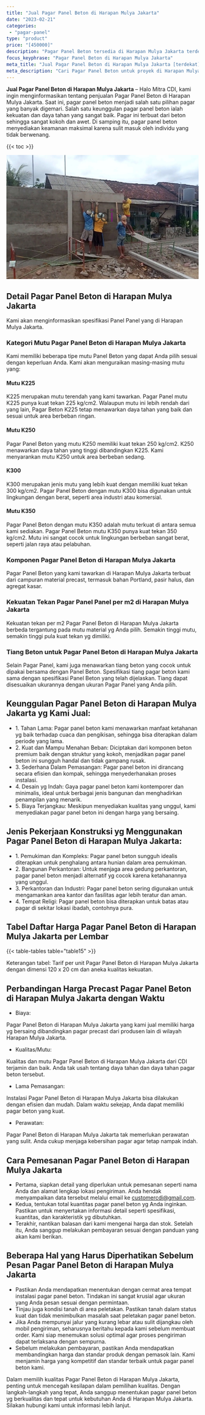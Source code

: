 ```yaml
---
title: "Jual Pagar Panel Beton di Harapan Mulya Jakarta"
date: "2023-02-21"
categories:
 - "pagar-panel"
type: "product"
price: "[450000]"
description: "Pagar Panel Beton tersedia di Harapan Mulya Jakarta terdekat. Pagar Panel Beton ini biasanya dipakai dalam pekerjaan pembangunan sebagai pembatas area yang tahan lama dan awet. Hubungi kami untuk informasi lebih lanjut."
focus_keyphrase: "Pagar Panel Beton di Harapan Mulya Jakarta"
meta_title: "Jual Pagar Panel Beton di Harapan Mulya Jakarta [terdekat] - CDI"
meta_description: "Cari Pagar Panel Beton untuk proyek di Harapan Mulya Jakarta? Kami menawarkan Pagar Panel Beton yang berkualitas untuk pembatas lahan. Dapatkan penawaran terbaik sekarang."
---
```


**Jual Pagar Panel Beton di Harapan Mulya Jakarta** – Halo Mitra CDI, kami ingin menginformasikan tentang penjualan Pagar Panel Beton di Harapan Mulya Jakarta. Saat ini, pagar panel beton menjadi salah satu pilihan pagar yang banyak digemari. Salah satu keunggulan pagar panel beton ialah kekuatan dan daya tahan yang sangat baik. Pagar ini terbuat dari beton sehingga sangat kokoh dan awet. Di samping itu, pagar panel beton menyediakan keamanan maksimal karena sulit masuk oleh individu yang tidak berwenang.

{{< toc >}}

![Jual Pagar Panel Beton di Harapan Mulya Jakarta](/images/pagar-panel/pagar-panel-22.jpg)

## Detail Pagar Panel Beton di Harapan Mulya Jakarta

Kami akan menginformasikan spesifikasi Panel Panel yang di Harapan Mulya Jakarta.

### Kategori Mutu Pagar Panel Beton di Harapan Mulya Jakarta

Kami memiliki beberapa tipe mutu Panel Beton yang dapat Anda pilih sesuai dengan keperluan Anda. Kami akan menguraikan masing-masing mutu yang:

#### Mutu K225

K225 merupakan mutu terendah yang kami tawarkan. Pagar Panel mutu K225 punya kuat tekan 225 kg/cm2. Walaupun mutu ini lebih rendah dari yang lain, Pagar Beton K225 tetap menawarkan daya tahan yang baik dan sesuai untuk area berbeban ringan.

#### Mutu K250

Pagar Panel Beton yang mutu K250 memiliki kuat tekan 250 kg/cm2. K250 menawarkan daya tahan yang tinggi dibandingkan K225. Kami menyarankan mutu K250 untuk area berbeban sedang.

#### K300

K300 merupakan jenis mutu yang lebih kuat dengan memiliki kuat tekan 300 kg/cm2. Pagar Panel Beton dengan mutu K300 bisa digunakan untuk lingkungan dengan berat, seperti area industri atau komersial.

#### Mutu K350

Pagar Panel Beton dengan mutu K350 adalah mutu terkuat di antara semua kami sediakan. Pagar Panel Beton mutu K350 punya kuat tekan 350 kg/cm2. Mutu ini sangat cocok untuk lingkungan berbeban sangat berat, seperti jalan raya atau pelabuhan.

### Komponen Pagar Panel Beton di Harapan Mulya Jakarta

Pagar Panel Beton yang kami tawarkan di Harapan Mulya Jakarta terbuat dari campuran material precast, termasuk bahan Portland, pasir halus, dan agregat kasar.

### Kekuatan Tekan Pagar Panel Panel per m2 di Harapan Mulya Jakarta

Kekuatan tekan per m2 Pagar Panel Beton di Harapan Mulya Jakarta berbeda tergantung pada mutu material yg Anda pilih. Semakin tinggi mutu, semakin tinggi pula kuat tekan yg dimiliki.

### Tiang Beton untuk Pagar Panel Beton di Harapan Mulya Jakarta

Selain Pagar Panel, kami juga menawarkan tiang beton yang cocok untuk dipakai bersama dengan Panel Beton. Spesifikasi tiang pagar beton kami sama dengan spesifikasi Panel Beton yang telah dijelaskan. Tiang dapat disesuaikan ukurannya dengan ukuran Pagar Panel yang Anda pilih.

## Keunggulan Pagar Panel Beton di Harapan Mulya Jakarta yg Kami Jual:

*   1\. Tahan Lama: Pagar panel beton kami menawarkan manfaat ketahanan yg baik terhadap cuaca dan pengikisan, sehingga bisa diterapkan dalam periode yang lama.
*   2\. Kuat dan Mampu Menahan Beban: Diciptakan dari komponen beton premium baik dengan struktur yang kokoh, menjadikan pagar panel beton ini sungguh handal dan tidak gampang rusak.
*   3\. Sederhana Dalam Pemasangan: Pagar panel beton ini dirancang secara efisien dan kompak, sehingga menyederhanakan proses instalasi.
*   4\. Desain yg Indah: Gaya pagar panel beton kami kontemporer dan minimalis, ideal untuk berbagai jenis bangunan dan menghadirkan penampilan yang menarik.
*   5\. Biaya Terjangkau: Meskipun menyediakan kualitas yang unggul, kami menyediakan pagar panel beton ini dengan harga yang bersaing.

## Jenis Pekerjaan Konstruksi yg Menggunakan Pagar Panel Beton di Harapan Mulya Jakarta:

*   1\. Pemukiman dan Kompleks: Pagar panel beton sungguh idealis diterapkan untuk penghalang antara hunian dalam area pemukiman.
*   2\. Bangunan Perkantoran: Untuk menjaga area gedung perkantoran, pagar panel beton menjadi alternatif yg cocok karena ketahanannya yang unggul.
*   3\. Perkantoran dan Industri: Pagar panel beton sering digunakan untuk mengamankan area kantor dan fasilitas agar lebih teratur dan aman.
*   4\. Tempat Religi: Pagar panel beton bisa diterapkan untuk batas atau pagar di sekitar lokasi ibadah, contohnya pura.

## Tabel Daftar Harga Pagar Panel Beton di Harapan Mulya Jakarta per Lembar

{{< table-tables table="table15" >}}

Keterangan tabel: Tarif per unit Pagar Panel Beton di Harapan Mulya Jakarta dengan dimensi 120 x 20 cm dan aneka kualitas kekuatan.

## Perbandingan Harga Precast Pagar Panel Beton di Harapan Mulya Jakarta dengan Waktu

*   Biaya:

Pagar Panel Beton di Harapan Mulya Jakarta yang kami jual memiliki harga yg bersaing dibandingkan pagar precast dari produsen lain di wilayah Harapan Mulya Jakarta.
*   Kualitas/Mutu:

Kualitas dan mutu Pagar Panel Beton di Harapan Mulya Jakarta dari CDI terjamin dan baik. Anda tak usah tentang daya tahan dan daya tahan pagar beton tersebut.
*   Lama Pemasangan:

Instalasi Pagar Panel Beton di Harapan Mulya Jakarta bisa dilakukan dengan efisien dan mudah. Dalam waktu sekejap, Anda dapat memiliki pagar beton yang kuat.
*   Perawatan:

Pagar Panel Beton di Harapan Mulya Jakarta tak memerlukan perawatan yang sulit. Anda cukup menjaga kebersihan pagar agar tetap nampak indah.

## Cara Pemesanan Pagar Panel Beton di Harapan Mulya Jakarta

*   Pertama, siapkan detail yang diperlukan untuk pemesanan seperti nama Anda dan alamat lengkap lokasi pengiriman. Anda hendak menyampaikan data tersebut melalui email ke customercdi@gmail.com.
*   Kedua, tentukan total kuantitas pagar panel beton yg Anda inginkan. Pastikan untuk menyertakan informasi detail seperti spesifikasi, kuantitas, dan karakteristik yg dibutuhkan.
*   Terakhir, nantikan balasan dari kami mengenai harga dan stok. Setelah itu, Anda sanggup melakukan pembayaran sesuai dengan panduan yang akan kami berikan.

## Beberapa Hal yang Harus Diperhatikan Sebelum Pesan Pagar Panel Beton di Harapan Mulya Jakarta

*   Pastikan Anda mendapatkan menentukan dengan cermat area tempat instalasi pagar panel beton. Tindakan ini sangat krusial agar ukuran yang Anda pesan sesuai dengan permintaan.
*   Tinjau juga kondisi tanah di area peletakan. Pastikan tanah dalam status kuat dan tidak menimbulkan masalah saat peletakan pagar panel beton.
*   Jika Anda mempunyai jalur yang kurang lebar atau sulit dijangkau oleh mobil pengiriman, seharusnya beritahu kepada kami sebelum membuat order. Kami siap menemukan solusi optimal agar proses pengiriman dapat terlaksana dengan sempurna.
*   Sebelum melakukan pembayaran, pastikan Anda mendapatkan membandingkan harga dan standar produk dengan pemasok lain. Kami menjamin harga yang kompetitif dan standar terbaik untuk pagar panel beton kami.

Dalam memilih kualitas Pagar Panel Beton di Harapan Mulya Jakarta, penting untuk mencegah kesilapan dalam pemilihan kualitas. Dengan langkah-langkah yang tepat, Anda sanggup menentukan pagar panel beton yg berkualitas dan tepat untuk kebutuhan Anda di Harapan Mulya Jakarta. Silakan hubungi kami untuk informasi lebih lanjut.